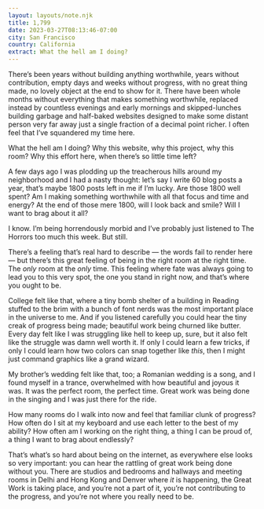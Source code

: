 ```yaml
---
layout: layouts/note.njk
title: 1,799
date: 2023-03-27T08:13:46-07:00
city: San Francisco
country: California
extract: What the hell am I doing?
---
```


There’s been years without building anything worthwhile, years without contribution, empty days and weeks without progress, with no great thing made, no lovely object at the end to show for it. There have been whole months without everything that makes something worthwhile, replaced instead by countless evenings and early mornings and skipped-lunches building garbage and half-baked websites designed to make some distant person very far away just a single fraction of a decimal point richer. I often feel that I’ve squandered my time here.

What the hell am I doing? Why this website, why this project, why this room? Why this effort here, when there’s so little time left?

A few days ago I was plodding up the treacherous hills around my neighborhood and I had a nasty thought: let’s say I write 60 blog posts a year, that’s maybe 1800 posts left in me if I’m lucky. Are those 1800 well spent? Am I making something worthwhile with all that focus and time and energy? At the end of those mere 1800, will I look back and smile? Will I want to brag about it all?

I know. I’m being horrendously morbid and I’ve probably just listened to The Horrors too much this week. But still.

There’s a feeling that’s real hard to describe — the words fail to render here — but there’s this great feeling of being in the right room at the right time. The _only_ room at the _only_ time. This feeling where fate was always going to lead you to this very spot, the one you stand in right now, and that’s where you ought to be.

College felt like that, where a tiny bomb shelter of a building in Reading stuffed to the brim with a bunch of font nerds was the most important place in the universe to me. And if you listened carefully you could hear the tiny creak of progress being made; beautiful work being churned like butter. Every day felt like I was struggling like hell to keep up, sure, but it also felt like the struggle was damn well worth it. If only I could learn a few tricks, if only I could learn how two colors can snap together like _this_, then I might just command graphics like a grand wizard.

My brother’s wedding felt like that, too; a Romanian wedding is a song, and I found myself in a trance, overwhelmed with how beautiful and joyous it was. It was the perfect room, the perfect time. Great work was being done in the singing and I was just there for the ride.

How many rooms do I walk into now and feel that familiar clunk of progress? How often do I sit at my keyboard and use each letter to the best of my ability? How often am I working on the right thing, a thing I can be proud of, a thing I want to brag about endlessly?

That’s what’s so hard about being on the internet, as everywhere else looks so very important: you can hear the rattling of great work being done without you. There are studios and bedrooms and hallways and meeting rooms in Delhi and Hong Kong and Denver where _it_ is happening, the Great Work is taking place, and you’re not a part of it, you’re not contributing to the progress, and you’re not where you really need to be.
